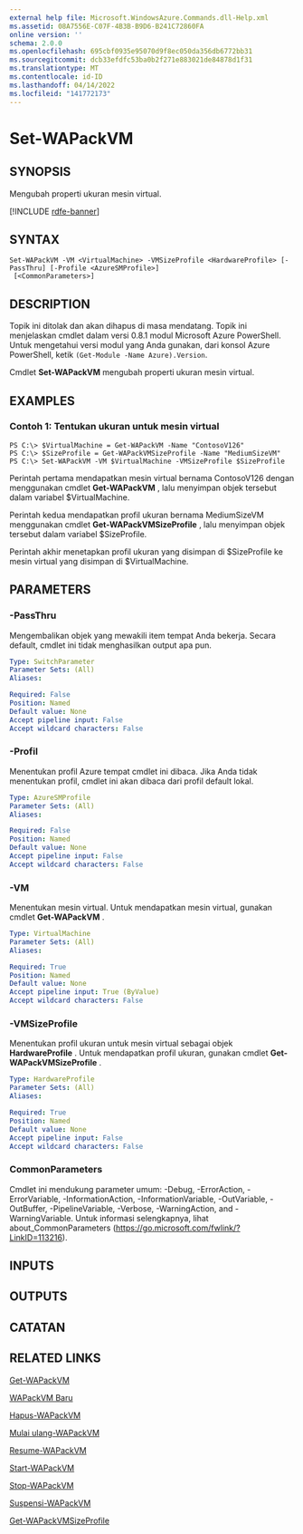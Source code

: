 ```yaml
---
external help file: Microsoft.WindowsAzure.Commands.dll-Help.xml
ms.assetid: 08A7556E-C07F-4B3B-B9D6-B241C72860FA
online version: ''
schema: 2.0.0
ms.openlocfilehash: 695cbf0935e95070d9f8ec050da356db6772bb31
ms.sourcegitcommit: dcb33efdfc53ba0b2f271e883021de84878d1f31
ms.translationtype: MT
ms.contentlocale: id-ID
ms.lasthandoff: 04/14/2022
ms.locfileid: "141772173"
---
```

# Set-WAPackVM

## SYNOPSIS
Mengubah properti ukuran mesin virtual.

[!INCLUDE [rdfe-banner](../../includes/rdfe-banner.md)]

## SYNTAX

```
Set-WAPackVM -VM <VirtualMachine> -VMSizeProfile <HardwareProfile> [-PassThru] [-Profile <AzureSMProfile>]
 [<CommonParameters>]
```

## DESCRIPTION
Topik ini ditolak dan akan dihapus di masa mendatang.
Topik ini menjelaskan cmdlet dalam versi 0.8.1 modul Microsoft Azure PowerShell.
Untuk mengetahui versi modul yang Anda gunakan, dari konsol Azure PowerShell, ketik `(Get-Module -Name Azure).Version`.

Cmdlet **Set-WAPackVM** mengubah properti ukuran mesin virtual.

## EXAMPLES

### Contoh 1: Tentukan ukuran untuk mesin virtual
```
PS C:\> $VirtualMachine = Get-WAPackVM -Name "ContosoV126"
PS C:\> $SizeProfile = Get-WAPackVMSizeProfile -Name "MediumSizeVM"
PS C:\> Set-WAPackVM -VM $VirtualMachine -VMSizeProfile $SizeProfile
```

Perintah pertama mendapatkan mesin virtual bernama ContosoV126 dengan menggunakan cmdlet **Get-WAPackVM** , lalu menyimpan objek tersebut dalam variabel $VirtualMachine.

Perintah kedua mendapatkan profil ukuran bernama MediumSizeVM menggunakan cmdlet **Get-WAPackVMSizeProfile** , lalu menyimpan objek tersebut dalam variabel $SizeProfile.

Perintah akhir menetapkan profil ukuran yang disimpan di $SizeProfile ke mesin virtual yang disimpan di $VirtualMachine.

## PARAMETERS

### -PassThru
Mengembalikan objek yang mewakili item tempat Anda bekerja.
Secara default, cmdlet ini tidak menghasilkan output apa pun.

```yaml
Type: SwitchParameter
Parameter Sets: (All)
Aliases:

Required: False
Position: Named
Default value: None
Accept pipeline input: False
Accept wildcard characters: False
```

### -Profil
Menentukan profil Azure tempat cmdlet ini dibaca.
Jika Anda tidak menentukan profil, cmdlet ini akan dibaca dari profil default lokal.

```yaml
Type: AzureSMProfile
Parameter Sets: (All)
Aliases:

Required: False
Position: Named
Default value: None
Accept pipeline input: False
Accept wildcard characters: False
```

### -VM
Menentukan mesin virtual.
Untuk mendapatkan mesin virtual, gunakan cmdlet **Get-WAPackVM** .

```yaml
Type: VirtualMachine
Parameter Sets: (All)
Aliases:

Required: True
Position: Named
Default value: None
Accept pipeline input: True (ByValue)
Accept wildcard characters: False
```

### -VMSizeProfile
Menentukan profil ukuran untuk mesin virtual sebagai objek **HardwareProfile** .
Untuk mendapatkan profil ukuran, gunakan cmdlet **Get-WAPackVMSizeProfile** .

```yaml
Type: HardwareProfile
Parameter Sets: (All)
Aliases:

Required: True
Position: Named
Default value: None
Accept pipeline input: False
Accept wildcard characters: False
```

### CommonParameters
Cmdlet ini mendukung parameter umum: -Debug, -ErrorAction, -ErrorVariable, -InformationAction, -InformationVariable, -OutVariable, -OutBuffer, -PipelineVariable, -Verbose, -WarningAction, and -WarningVariable. Untuk informasi selengkapnya, lihat about_CommonParameters (https://go.microsoft.com/fwlink/?LinkID=113216).

## INPUTS

## OUTPUTS

## CATATAN

## RELATED LINKS

[Get-WAPackVM](./Get-WAPackVM.md)

[WAPackVM Baru](./New-WAPackVM.md)

[Hapus-WAPackVM](./Remove-WAPackVM.md)

[Mulai ulang-WAPackVM](./Restart-WAPackVM.md)

[Resume-WAPackVM](./Resume-WAPackVM.md)

[Start-WAPackVM](./Start-WAPackVM.md)

[Stop-WAPackVM](./Stop-WAPackVM.md)

[Suspensi-WAPackVM](./Suspend-WAPackVM.md)

[Get-WAPackVMSizeProfile](./Get-WAPackVMSizeProfile.md)



